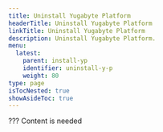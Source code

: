 ```yaml
---
title: Uninstall Yugabyte Platform
headerTitle: Uninstall Yugabyte Platform
linkTitle: Uninstall Yugabyte Platform
description: Uninstall Yugabyte Platform.
menu:
  latest:
    parent: install-yp
    identifier: uninstall-y-p
    weight: 80
type: page
isTocNested: true
showAsideToc: true
---
```


??? Content is needed
